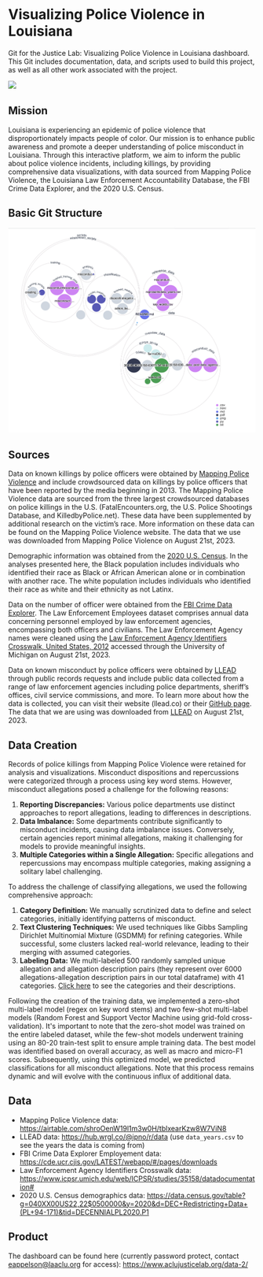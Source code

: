 # Visualizing Police Violence in Louisiana
Git for the Justice Lab: Visualizing Police Violence in Louisiana dashboard. This Git includes documentation, data, and scripts used to build this project, as well as all other work associated with the project.

<img src = https://github.com/aclu-national/JL_dashboard_new2/blob/a68702f6a4860122f69b8d2c89ab16a29dd8b4fc/image/visual.png >

## Mission
Louisiana is experiencing an epidemic of police violence that disproportionately impacts people of color. Our mission is to enhance public awareness and promote a deeper understanding of police misconduct in Louisiana. Through this interactive platform, we aim to inform the public about police violence incidents, including killings, by providing comprehensive data visualizations, with data sourced from Mapping Police Violence, the Louisiana Law Enforcement Accountability Database, the FBI Crime Data Explorer, and the 2020 U.S. Census.

## Basic Git Structure
<img src = https://github.com/aclu-national/JL_dashboard/blob/dba9941b92bded06f02b65751e41728554196290/image/basic_git_structure.png >

## Sources
Data on known killings by police officers were obtained by [Mapping Police Violence](https://airtable.com/shroOenW19l1m3w0H/tblxearKzw8W7ViN8) and include crowdsourced data on killings by police officers that have been reported by the media beginning in 2013. The Mapping Police Violence data are sourced from the three largest crowdsourced databases on police killings in the U.S. (FatalEncounters.org, the U.S. Police Shootings Database, and KilledbyPolice.net). These data have been supplemented by additional research on the victim’s race. More information on these data can be found on the Mapping Police Violence website. The data that we use was downloaded from Mapping Police Violence on August 21st, 2023.

Demographic information was obtained from the [2020 U.S. Census](https://data.census.gov/table?g=040XX00US22,22$0500000&y=2020&d=DEC+Redistricting+Data+(PL+94-171)&tid=DECENNIALPL2020.P1). In the analyses presented here, the Black population includes individuals who identified their race as Black or African American alone or in combination with another race. The white population includes individuals who identified their race as white and their ethnicity as not Latinx.

Data on the number of officer were obtained from the [FBI Crime Data Explorer](https://cde.ucr.cjis.gov/LATEST/webapp/#/pages/downloads). The Law Enforcement Employees dataset comprises annual data concerning personnel employed by law enforcement agencies, encompassing both officers and civilians. The Law Enforcement Agency names were cleaned using the [Law Enforcement Agency Identifiers Crosswalk, United States, 2012](https://www.icpsr.umich.edu/web/ICPSR/studies/35158/datadocumentation#) accessed through the University of Michigan on August 21st, 2023.

Data on known misconduct by police officers were obtained by [LLEAD](llead.co) through public records requests and include public data collected from a range of law enforcement agencies including police departments, sheriff’s offices, civil service commissions, and more. To learn more about how the data is collected, you can visit their website (llead.co) or their [GitHub page](https://github.com/ipno-llead). The data that we are using was downloaded from [LLEAD](https://hub.wrgl.co/@ipno/r/data) on August 21st, 2023.

## Data Creation
Records of police killings from Mapping Police Violence were retained for analysis and visualizations. Misconduct dispositions and repercussions were categorized through a process using key word stems. However, misconduct allegations posed a challenge for the following reasons:

1. **Reporting Discrepancies:** Various police departments use distinct approaches to report allegations, leading to differences in descriptions.
2. **Data Imbalance:** Some departments contribute significantly to misconduct incidents, causing data imbalance issues. Conversely, certain agencies report minimal allegations, making it challenging for models to provide meaningful insights.
3. **Multiple Categories within a Single Allegation:** Specific allegations and repercussions may encompass multiple categories, making assigning a solitary label challenging.

To address the challenge of classifying allegations, we used the following comprehensive approach:

1. **Category Definition:** We manually scrutinized data to define and select categories, initially identifying patterns of misconduct.
2. **Text Clustering Techniques:** We used techniques like Gibbs Sampling Dirichlet Multinomial Mixture (GSDMM) for refining categories. While successful, some clusters lacked real-world relevance, leading to their merging with assumed categories.
3. **Labeling Data:** We multi-labeled 500 randomly sampled unique allegation and allegation description pairs (they represent over 6000 allegations-allegation description pairs in our total dataframe) with 41 categories. [Click here](fakelink.com) to see the categories and their descriptions.

Following the creation of the training data, we implemented a zero-shot multi-label model (regex on key word stems) and two few-shot multi-label models (Random Forest and Support Vector Machine using grid-fold cross-validation). It's important to note that the zero-shot model was trained on the entire labeled dataset, while the few-shot models underwent training using an 80-20 train-test split to ensure ample training data. The best model was identified based on overall accuracy, as well as macro and micro-F1 scores. Subsequently, using this optimized model, we predicted classifications for all misconduct allegations. Note that this process remains dynamic and will evolve with the continuous influx of additional data.

## Data
- Mapping Police Violence data: https://airtable.com/shroOenW19l1m3w0H/tblxearKzw8W7ViN8
- LLEAD data: https://hub.wrgl.co/@ipno/r/data (use `data_years.csv` to see the years the data is coming from)
- FBI Crime Data Explorer Employement data: https://cde.ucr.cjis.gov/LATEST/webapp/#/pages/downloads
- Law Enforcement Agency Identifiers Crosswalk data: https://www.icpsr.umich.edu/web/ICPSR/studies/35158/datadocumentation#
- 2020 U.S. Census demographics data: https://data.census.gov/table?g=040XX00US22,22$0500000&y=2020&d=DEC+Redistricting+Data+(PL+94-171)&tid=DECENNIALPL2020.P1

## Product
The dashboard can be found here (currently password protect, contact eappelson@laaclu.org for access): https://www.aclujusticelab.org/data-2/
